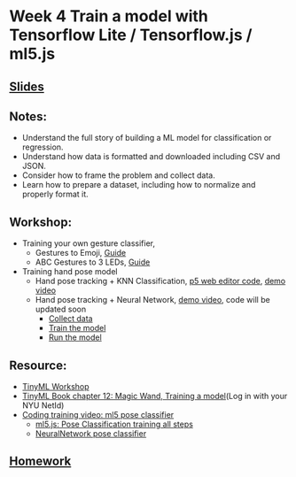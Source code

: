 # Week 4 Train a model with Tensorflow Lite / Tensorflow.js / ml5.js

## [Slides](https://docs.google.com/presentation/d/1s7c9oGQRg-tHeRoAsi8SuptjyBpkK0oA6ZMpYeERjFM/edit?usp=sharing)

## Notes:
- Understand the full story of building a ML model for classification or regression.
- Understand how data is formatted and downloaded including CSV and JSON.
- Consider how to frame the problem and collect data.
- Learn how to prepare a dataset, including how to normalize and properly format it.

## Workshop:
- Training your own gesture classifier, 
  - Gestures to Emoji, [Guide](../Examples/GestureToEmoji)
  - ABC Gestures to 3 LEDs, [Guide](../Examples/ABCGestures)
- Training hand pose model
  - Hand pose tracking + KNN Classification, [p5 web editor code](https://editor.p5js.org/yining/sketches/uUwg0z9Z5), [demo video](https://www.loom.com/share/f81cf908e5b7404ba0071902019d67c2)
  - Hand pose tracking + Neural Network, [demo video](https://www.loom.com/share/420fa5941dea411491af817011622c86), code will be updated soon
    - [Collect data](https://editor.p5js.org/yining/sketches/dCoPm-Opb)
    - [Train the model](https://editor.p5js.org/yining/sketches/IrBFfXbSF)
    - [Run the model](https://editor.p5js.org/yining/sketches/6cFF9-L-Z)

## Resource:
- [TinyML Workshop](https://github.com/sandeepmistry/aimldevfest-workshop-2019)
- [TinyML Book chapter 12: Magic Wand, Training a model](https://learning-oreilly-com.proxy.library.nyu.edu/library/view/tinyml/9781492052036/)(Log in with your NYU NetId)
- [Coding training video: ml5 pose classifier](https://thecodingtrain.com/learning/ml5/7.2-pose-classifier.html)
  - [ml5.js: Pose Classification training all steps](https://editor.p5js.org/codingtrain/sketches/JoZl-QRPK)
  - [NeuralNetwork pose classifier](https://editor.p5js.org/ml5/sketches/NeuralNetwork_pose_classifier)

## [Homework](https://github.com/yining1023/Machine-Learning-for-Physical-Computing/wiki/Week-4-Train-a-Model)
